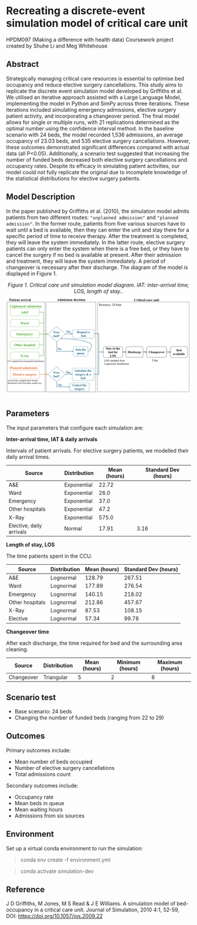 # Recreating a discrete-event simulation model of critical care unit 

HPDM097 (Making a difference with health data) Coursework project created by Shuhe Li and Meg Whitehouse

## Abstract

Strategically  managing  critical  care  resources  is  essential  to  optimise  bed  occupancy  and reduce elective surgery cancellations. This study aims to replicate the discrete event simulation model developed by Griffiths et al. We utilised an iterative approach assisted with a Large Language Model, implementing the model in Python and SimPy across three iterations. These iterations  included  simulating  emergency  admissions,  elective  surgery  patient  activity,  and incorporating a changeover period. The final model allows for single or multiple runs, with 21 replications determined as the optimal number using the confidence interval method. In the baseline scenario with 24 beds, the model recorded 1,536 admissions, an average occupancy of 23.03 beds, and 535 elective surgery cancellations. However, these outcomes demonstrated significant differences compared with actual data (all P<0.05). Additionally, a scenario test suggested  that  increasing  the  number  of  funded  beds  decreased  both  elective  surgery cancellations  and  occupancy  rates.  Despite  its  efficacy  in  simulating  patient  activities,  our model  could not fully  replicate the original due to incomplete knowledge  of the  statistical distributions for elective surgery patients.  

## Model Description

In the paper published by Griffiths et al. (2010), the simulation model admits patients from two different routes: `"unplanned admission"` and `"planned admission"`. In the former route, patients from five various sources have to wait until a bed is available, then they can enter the unit and stay there for a specific period of time to receive therapy. After the treatment is completed, they will leave the system immediately. In the latter route, elective surgery patients can only enter the system when there is a free bed, or they have to cancel the surgery if no bed is available at present. After their admission and treatment, they will leave the system immediately. A period of changeover is necessary after their discharge. The diagram of the model is displayed in Figure 1.

<div style="text-align: center;"><em>Figure 1. Critical care unit simulation model diagram. IAT: inter-arrival time; LOS, length of stay..</em></div>
<img src="diagram.png" width="900" style="display: block; margin: 0 auto">

## Parameters
The input parameters that configure each simulation are:

**Inter-arrival time, IAT & daily arrivals**

Intervals of patient arrivals. For elective surgery patients, we modelled their daily arrival times.

| Source        	| Distribution 	| Mean (hours) 	| Standard Dev (hours) 	|
|-------------------|--------------	|-------------	|-----------------------|
|  A&E              | Exponential  	| 22.72         |                       |
|  Ward             | Exponential  	| 26.0          |                       |
|  Emergency        | Exponential  	| 37.0          |                       |
|  Other hospitals  | Exponential  	| 47.2          |                       |
|  X-Ray            | Exponential  	| 575.0         |                       |
|  Elective, daily arrivals         | Normal    	| 17.91         |  3.16                 |

  
**Length of stay, LOS**

The time patients spent in the CCU.

| Source        	| Distribution 	| Mean (hours) 	| Standard Dev (hours) 	|
|-------------------|--------------	|-------------	|-----------------------|
|  A&E              | Lognormal  	| 128.79        |  267.51               |
|  Ward             | Lognormal  	| 177.89        |  276.54               |
|  Emergency        | Lognormal  	| 140.15        |  218.02               |
|  Other hospitals  | Lognormal  	| 212.86        |  457.67               |
|  X-Ray            | Lognormal  	| 87.53         |  108.15               |
|  Elective         | Lognormal    	| 57.34         |  99.78                |


**Changeover time**

After each discharge, the time required for bed and the surrounding area cleaning.      

| Source        	| Distribution 	| Mean (hours) 	| Minimum (hours) 	| Maximum (hours) 	|
|-------------------|--------------	|-------------	|-----------------------|-----------------------|
|  Changeover              | Triangular  	| 5        |  2               |  8               |


## Scenario test
-   Base scenario: 24 beds
-	Changing the number of funded beds (ranging from 22 to 29)

## Outcomes
Primary outcomes include:
- Mean number of beds occupied
- Number of elective surgery cancellations
- Total admissions count

Secondary outcomes include:
- Occupancy rate
- Mean beds in queue	
- Mean waiting hours
- Admissions from six sources

## Environment

Set up a virtual conda environment to run the simulation:

> conda env create -f environment.yml

> conda activate simulation-dev


## Reference
J D Griffiths, M Jones, M S Read & J E Williams. A simulation model of bed-occupancy in a critical care unit. Journal of Simulation, 2010 4:1, 52-59, DOI: https://doi.org/10.1057/jos.2009.22 

